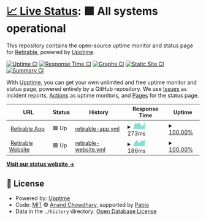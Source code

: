 # [📈 Live Status](https://status.retirable.com): <!--live status--> **🟩 All systems operational**

This repository contains the open-source uptime monitor and status page for [Retirable](https://retirable.com), powered by [Upptime](https://github.com/upptime/upptime).

[![Uptime CI](https://github.com/retirable/status/workflows/Uptime%20CI/badge.svg)](https://github.com/retirable/status/actions?query=workflow%3A%22Uptime+CI%22)
[![Response Time CI](https://github.com/retirable/status/workflows/Response%20Time%20CI/badge.svg)](https://github.com/retirable/status/actions?query=workflow%3A%22Response+Time+CI%22)
[![Graphs CI](https://github.com/retirable/status/workflows/Graphs%20CI/badge.svg)](https://github.com/retirable/status/actions?query=workflow%3A%22Graphs+CI%22)
[![Static Site CI](https://github.com/retirable/status/workflows/Static%20Site%20CI/badge.svg)](https://github.com/retirable/status/actions?query=workflow%3A%22Static+Site+CI%22)
[![Summary CI](https://github.com/retirable/status/workflows/Summary%20CI/badge.svg)](https://github.com/retirable/status/actions?query=workflow%3A%22Summary+CI%22)

With [Upptime](https://upptime.js.org), you can get your own unlimited and free uptime monitor and status page, powered entirely by a GitHub repository. We use [Issues](https://github.com/retirable/status/issues) as incident reports, [Actions](https://github.com/retirable/status/actions) as uptime monitors, and [Pages](https://status.retirable.com) for the status page.

<!--start: status pages-->
<!-- This summary is generated by Upptime (https://github.com/upptime/upptime) -->
<!-- Do not edit this manually, your changes will be overwritten -->
<!-- prettier-ignore -->
| URL | Status | History | Response Time | Uptime |
| --- | ------ | ------- | ------------- | ------ |
| <img alt="" src="https://icons.duckduckgo.com/ip3/app.retirable.com.ico" height="13"> [Retirable App](https://app.retirable.com) | 🟩 Up | [retirable-app.yml](https://github.com/retirable/status/commits/HEAD/history/retirable-app.yml) | <details><summary><img alt="Response time graph" src="./graphs/retirable-app/response-time-week.png" height="20"> 273ms</summary><br><a href="https://status.retirable.com/history/retirable-app"><img alt="Response time 273" src="https://img.shields.io/endpoint?url=https%3A%2F%2Fraw.githubusercontent.com%2Fretirable%2Fstatus%2FHEAD%2Fapi%2Fretirable-app%2Fresponse-time.json"></a><br><a href="https://status.retirable.com/history/retirable-app"><img alt="24-hour response time 273" src="https://img.shields.io/endpoint?url=https%3A%2F%2Fraw.githubusercontent.com%2Fretirable%2Fstatus%2FHEAD%2Fapi%2Fretirable-app%2Fresponse-time-day.json"></a><br><a href="https://status.retirable.com/history/retirable-app"><img alt="7-day response time 273" src="https://img.shields.io/endpoint?url=https%3A%2F%2Fraw.githubusercontent.com%2Fretirable%2Fstatus%2FHEAD%2Fapi%2Fretirable-app%2Fresponse-time-week.json"></a><br><a href="https://status.retirable.com/history/retirable-app"><img alt="30-day response time 273" src="https://img.shields.io/endpoint?url=https%3A%2F%2Fraw.githubusercontent.com%2Fretirable%2Fstatus%2FHEAD%2Fapi%2Fretirable-app%2Fresponse-time-month.json"></a><br><a href="https://status.retirable.com/history/retirable-app"><img alt="1-year response time 273" src="https://img.shields.io/endpoint?url=https%3A%2F%2Fraw.githubusercontent.com%2Fretirable%2Fstatus%2FHEAD%2Fapi%2Fretirable-app%2Fresponse-time-year.json"></a></details> | <details><summary><a href="https://status.retirable.com/history/retirable-app">100.00%</a></summary><a href="https://status.retirable.com/history/retirable-app"><img alt="All-time uptime 100.00%" src="https://img.shields.io/endpoint?url=https%3A%2F%2Fraw.githubusercontent.com%2Fretirable%2Fstatus%2FHEAD%2Fapi%2Fretirable-app%2Fuptime.json"></a><br><a href="https://status.retirable.com/history/retirable-app"><img alt="24-hour uptime 100.00%" src="https://img.shields.io/endpoint?url=https%3A%2F%2Fraw.githubusercontent.com%2Fretirable%2Fstatus%2FHEAD%2Fapi%2Fretirable-app%2Fuptime-day.json"></a><br><a href="https://status.retirable.com/history/retirable-app"><img alt="7-day uptime 100.00%" src="https://img.shields.io/endpoint?url=https%3A%2F%2Fraw.githubusercontent.com%2Fretirable%2Fstatus%2FHEAD%2Fapi%2Fretirable-app%2Fuptime-week.json"></a><br><a href="https://status.retirable.com/history/retirable-app"><img alt="30-day uptime 100.00%" src="https://img.shields.io/endpoint?url=https%3A%2F%2Fraw.githubusercontent.com%2Fretirable%2Fstatus%2FHEAD%2Fapi%2Fretirable-app%2Fuptime-month.json"></a><br><a href="https://status.retirable.com/history/retirable-app"><img alt="1-year uptime 100.00%" src="https://img.shields.io/endpoint?url=https%3A%2F%2Fraw.githubusercontent.com%2Fretirable%2Fstatus%2FHEAD%2Fapi%2Fretirable-app%2Fuptime-year.json"></a></details>
| <img alt="" src="https://icons.duckduckgo.com/ip3/retirable.com.ico" height="13"> [Retirable Website](https://retirable.com) | 🟩 Up | [retirable-website.yml](https://github.com/retirable/status/commits/HEAD/history/retirable-website.yml) | <details><summary><img alt="Response time graph" src="./graphs/retirable-website/response-time-week.png" height="20"> 186ms</summary><br><a href="https://status.retirable.com/history/retirable-website"><img alt="Response time 186" src="https://img.shields.io/endpoint?url=https%3A%2F%2Fraw.githubusercontent.com%2Fretirable%2Fstatus%2FHEAD%2Fapi%2Fretirable-website%2Fresponse-time.json"></a><br><a href="https://status.retirable.com/history/retirable-website"><img alt="24-hour response time 186" src="https://img.shields.io/endpoint?url=https%3A%2F%2Fraw.githubusercontent.com%2Fretirable%2Fstatus%2FHEAD%2Fapi%2Fretirable-website%2Fresponse-time-day.json"></a><br><a href="https://status.retirable.com/history/retirable-website"><img alt="7-day response time 186" src="https://img.shields.io/endpoint?url=https%3A%2F%2Fraw.githubusercontent.com%2Fretirable%2Fstatus%2FHEAD%2Fapi%2Fretirable-website%2Fresponse-time-week.json"></a><br><a href="https://status.retirable.com/history/retirable-website"><img alt="30-day response time 186" src="https://img.shields.io/endpoint?url=https%3A%2F%2Fraw.githubusercontent.com%2Fretirable%2Fstatus%2FHEAD%2Fapi%2Fretirable-website%2Fresponse-time-month.json"></a><br><a href="https://status.retirable.com/history/retirable-website"><img alt="1-year response time 186" src="https://img.shields.io/endpoint?url=https%3A%2F%2Fraw.githubusercontent.com%2Fretirable%2Fstatus%2FHEAD%2Fapi%2Fretirable-website%2Fresponse-time-year.json"></a></details> | <details><summary><a href="https://status.retirable.com/history/retirable-website">100.00%</a></summary><a href="https://status.retirable.com/history/retirable-website"><img alt="All-time uptime 100.00%" src="https://img.shields.io/endpoint?url=https%3A%2F%2Fraw.githubusercontent.com%2Fretirable%2Fstatus%2FHEAD%2Fapi%2Fretirable-website%2Fuptime.json"></a><br><a href="https://status.retirable.com/history/retirable-website"><img alt="24-hour uptime 100.00%" src="https://img.shields.io/endpoint?url=https%3A%2F%2Fraw.githubusercontent.com%2Fretirable%2Fstatus%2FHEAD%2Fapi%2Fretirable-website%2Fuptime-day.json"></a><br><a href="https://status.retirable.com/history/retirable-website"><img alt="7-day uptime 100.00%" src="https://img.shields.io/endpoint?url=https%3A%2F%2Fraw.githubusercontent.com%2Fretirable%2Fstatus%2FHEAD%2Fapi%2Fretirable-website%2Fuptime-week.json"></a><br><a href="https://status.retirable.com/history/retirable-website"><img alt="30-day uptime 100.00%" src="https://img.shields.io/endpoint?url=https%3A%2F%2Fraw.githubusercontent.com%2Fretirable%2Fstatus%2FHEAD%2Fapi%2Fretirable-website%2Fuptime-month.json"></a><br><a href="https://status.retirable.com/history/retirable-website"><img alt="1-year uptime 100.00%" src="https://img.shields.io/endpoint?url=https%3A%2F%2Fraw.githubusercontent.com%2Fretirable%2Fstatus%2FHEAD%2Fapi%2Fretirable-website%2Fuptime-year.json"></a></details>

<!--end: status pages-->

[**Visit our status website →**](https://status.retirable.com)

## 📄 License

- Powered by: [Upptime](https://github.com/upptime/upptime)
- Code: [MIT](./LICENSE) © [Anand Chowdhary](https://anandchowdhary.com), supported by [Pabio](https://pabio.com)
- Data in the `./history` directory: [Open Database License](https://opendatacommons.org/licenses/odbl/1-0/)
